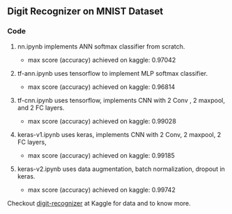 ## Digit Recognizer on MNIST Dataset

### Code

1. nn.ipynb implements ANN softmax classifier from scratch.
    * max score (accuracy) achieved on kaggle: 0.97042
    
2. tf-ann.ipynb uses tensorflow to implement MLP softmax classifier. 
    * max score (accuracy) achieved on kaggle: 0.96814

3. tf-cnn.ipynb uses tensorflow, implements CNN with 2 Conv , 2 maxpool, and 2 FC layers.
    * max score (accuracy) achieved on kaggle: 0.99028

4. keras-v1.ipynb uses keras, implements CNN with 2 Conv, 2 maxpool, 2 FC layers,
    * max score (accuracy) achieved on kaggle: 0.99185
    
5. keras-v2.ipynb uses data augmentation, batch normalization, dropout in keras.
    * max score (accuracy) achieved on kaggle: 0.99742
    
Checkout [digit-recognizer](https://www.kaggle.com/c/digit-recognizer) at Kaggle for data and to know more.
